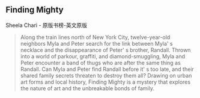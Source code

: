 ## Finding Mighty

Sheela Chari  -  原版书榜-英文原版

> Along the train lines north of New York City, twelve-year-old neighbors Myla and Peter search for the link between Myla' s necklace and the disappearance of Peter' s brother, Randall. Thrown into a world of parkour, graffiti, and diamond-smuggling, Myla and Peter encounter a band of thugs who are after the same thing as Randall. Can Myla and Peter find Randall before it' s too late, and their shared family secrets threaten to destroy them all? Drawing on urban art forms and local history, Finding Mighty is a mystery that explores the nature of art and the unbreakable bonds of family.

